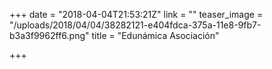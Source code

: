 +++
date = "2018-04-04T21:53:21Z"
link = ""
teaser_image = "/uploads/2018/04/04/38282121-e404fdca-375a-11e8-9fb7-b3a3f9962ff6.png"
title = "Edunámica Asociación"

+++
